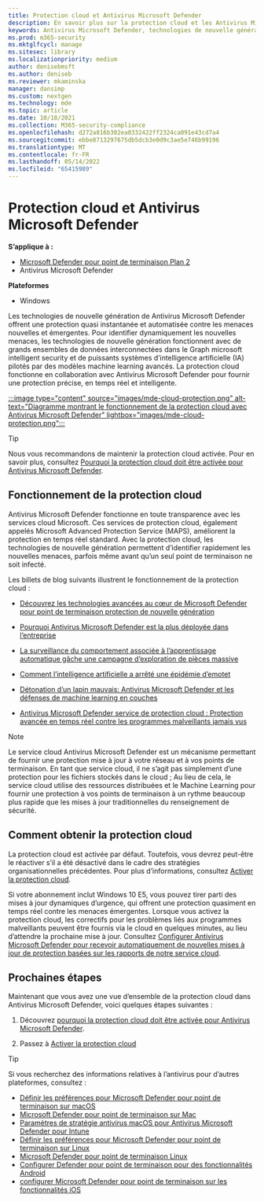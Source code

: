 ```yaml
---
title: Protection cloud et Antivirus Microsoft Defender
description: En savoir plus sur la protection cloud et les Antivirus Microsoft Defender
keywords: Antivirus Microsoft Defender, technologies de nouvelle génération, av de nouvelle génération, machine learning, logiciel anti-programme malveillant, sécurité, defender, cloud, protection cloud
ms.prod: m365-security
ms.mktglfcycl: manage
ms.sitesec: library
ms.localizationpriority: medium
author: denisebmsft
ms.author: deniseb
ms.reviewer: mkaminska
manager: dansimp
ms.custom: nextgen
ms.technology: mde
ms.topic: article
ms.date: 10/18/2021
ms.collection: M365-security-compliance
ms.openlocfilehash: d272a816b302ea0332422ff2324ca091e43cd7a4
ms.sourcegitcommit: ebbe8713297675db5dcb3e0d9c3ae5e746b99196
ms.translationtype: MT
ms.contentlocale: fr-FR
ms.lasthandoff: 05/14/2022
ms.locfileid: "65415989"
---
```

# <a name="cloud-protection-and-microsoft-defender-antivirus"></a>Protection cloud et Antivirus Microsoft Defender

**S’applique à :**

- [Microsoft Defender pour point de terminaison Plan 2](https://go.microsoft.com/fwlink/p/?linkid=2154037)
- Antivirus Microsoft Defender

**Plateformes**
- Windows

Les technologies de nouvelle génération de Antivirus Microsoft Defender offrent une protection quasi instantanée et automatisée contre les menaces nouvelles et émergentes. Pour identifier dynamiquement les nouvelles menaces, les technologies de nouvelle génération fonctionnent avec de grands ensembles de données interconnectées dans le Graph microsoft intelligent security et de puissants systèmes d’intelligence artificielle (IA) pilotés par des modèles machine learning avancés. La protection cloud fonctionne en collaboration avec Antivirus Microsoft Defender pour fournir une protection précise, en temps réel et intelligente. 

[:::image type="content" source="images/mde-cloud-protection.png" alt-text="Diagramme montrant le fonctionnement de la protection cloud avec Antivirus Microsoft Defender" lightbox="images/mde-cloud-protection.png":::](enable-cloud-protection-microsoft-defender-antivirus.md)

> [!TIP]
> Nous vous recommandons de maintenir la protection cloud activée. Pour en savoir plus, consultez [Pourquoi la protection cloud doit être activée pour Antivirus Microsoft Defender](why-cloud-protection-should-be-on-mdav.md). 

## <a name="how-cloud-protection-works"></a>Fonctionnement de la protection cloud

Antivirus Microsoft Defender fonctionne en toute transparence avec les services cloud Microsoft. Ces services de protection cloud, également appelés Microsoft Advanced Protection Service (MAPS), améliorent la protection en temps réel standard. Avec la protection cloud, les technologies de nouvelle génération permettent d’identifier rapidement les nouvelles menaces, parfois même avant qu’un seul point de terminaison ne soit infecté. 

Les billets de blog suivants illustrent le fonctionnement de la protection cloud :

- [Découvrez les technologies avancées au cœur de Microsoft Defender pour point de terminaison protection de nouvelle génération](https://www.microsoft.com/security/blog/2019/06/24/inside-out-get-to-know-the-advanced-technologies-at-the-core-of-microsoft-defender-atp-next-generation-protection/)

- [Pourquoi Antivirus Microsoft Defender est la plus déployée dans l’entreprise](https://www.microsoft.com/security/blog/2018/03/22/why-windows-defender-antivirus-is-the-most-deployed-in-the-enterprise) 

- [La surveillance du comportement associée à l’apprentissage automatique gâche une campagne d’exploration de pièces massive](https://www.microsoft.com/security/blog/2018/03/07/behavior-monitoring-combined-with-machine-learning-spoils-a-massive-dofoil-coin-mining-campaign)

- [Comment l’intelligence artificielle a arrêté une épidémie d’emotet](https://www.microsoft.com/security/blog/2018/02/14/how-artificial-intelligence-stopped-an-emotet-outbreak)

- [Détonation d’un lapin mauvais: Antivirus Microsoft Defender et les défenses de machine learning en couches](https://www.microsoft.com/security/blog/2017/12/11/detonating-a-bad-rabbit-windows-defender-antivirus-and-layered-machine-learning-defenses)

- [Antivirus Microsoft Defender service de protection cloud : Protection avancée en temps réel contre les programmes malveillants jamais vus](https://www.microsoft.com/security/blog/2017/07/18/windows-defender-antivirus-cloud-protection-service-advanced-real-time-defense-against-never-before-seen-malware) 


> [!NOTE]
> Le service cloud Antivirus Microsoft Defender est un mécanisme permettant de fournir une protection mise à jour à votre réseau et à vos points de terminaison. En tant que service cloud, il ne s’agit pas simplement d’une protection pour les fichiers stockés dans le cloud ; Au lieu de cela, le service cloud utilise des ressources distribuées et le Machine Learning pour fournir une protection à vos points de terminaison à un rythme beaucoup plus rapide que les mises à jour traditionnelles du renseignement de sécurité.

## <a name="how-to-get-cloud-protection"></a>Comment obtenir la protection cloud 

La protection cloud est activée par défaut. Toutefois, vous devrez peut-être le réactiver s’il a été désactivé dans le cadre des stratégies organisationnelles précédentes. Pour plus d’informations, consultez [Activer la protection cloud](enable-cloud-protection-microsoft-defender-antivirus.md).

Si votre abonnement inclut Windows 10 E5, vous pouvez tirer parti des mises à jour dynamiques d’urgence, qui offrent une protection quasiment en temps réel contre les menaces émergentes. Lorsque vous activez la protection cloud, les correctifs pour les problèmes liés aux programmes malveillants peuvent être fournis via le cloud en quelques minutes, au lieu d’attendre la prochaine mise à jour. Consultez [Configurer Antivirus Microsoft Defender pour recevoir automatiquement de nouvelles mises à jour de protection basées sur les rapports de notre service cloud](manage-event-based-updates-microsoft-defender-antivirus.md#cloud-report-updates).

## <a name="next-steps"></a>Prochaines étapes

Maintenant que vous avez une vue d’ensemble de la protection cloud dans Antivirus Microsoft Defender, voici quelques étapes suivantes :

1. Découvrez [pourquoi la protection cloud doit être activée pour Antivirus Microsoft Defender](why-cloud-protection-should-be-on-mdav.md).

2. Passez à [Activer la protection cloud](enable-cloud-protection-microsoft-defender-antivirus.md)

> [!TIP]
> Si vous recherchez des informations relatives à l’antivirus pour d’autres plateformes, consultez :
> - [Définir les préférences pour Microsoft Defender pour point de terminaison sur macOS](mac-preferences.md)
> - [Microsoft Defender pour point de terminaison sur Mac](microsoft-defender-endpoint-mac.md)
> - [Paramètres de stratégie antivirus macOS pour Antivirus Microsoft Defender pour Intune](/mem/intune/protect/antivirus-microsoft-defender-settings-macos)
> - [Définir les préférences pour Microsoft Defender pour point de terminaison sur Linux](linux-preferences.md)
> - [Microsoft Defender pour point de terminaison Linux](microsoft-defender-endpoint-linux.md)
> - [Configurer Defender pour point de terminaison pour des fonctionnalités Android](android-configure.md)
> - [configurer Microsoft Defender pour point de terminaison sur les fonctionnalités iOS](ios-configure-features.md)